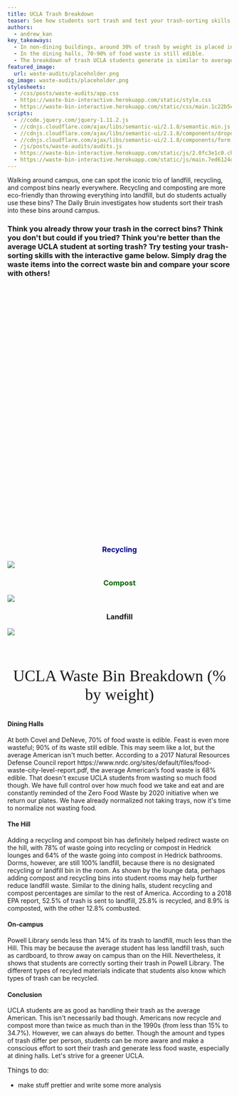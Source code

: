 ```yaml
---
title: UCLA Trash Breakdown
teaser: See how students sort trash and test your trash-sorting skills with a game
authors:
  - andrew_kan
key_takeaways:
  - In non-dining buildings, around 30% of trash by weight is placed in the landfill bin, 30% in the recycling bin, and 40% in the compost bin.
  - In the dining halls, 70-90% of food waste is still edible.
  - The breakdown of trash UCLA students generate is similar to average American.
featured_image:
  url: waste-audits/placeholder.png
og_image: waste-audits/placeholder.png
stylesheets:
  - /css/posts/waste-audits/app.css
  - https://waste-bin-interactive.herokuapp.com/static/style.css
  - https://waste-bin-interactive.herokuapp.com/static/css/main.1c22b5ee.chunk.css
scripts:
  - //code.jquery.com/jquery-1.11.2.js
  - //cdnjs.cloudflare.com/ajax/libs/semantic-ui/2.1.8/semantic.min.js
  - //cdnjs.cloudflare.com/ajax/libs/semantic-ui/2.1.8/components/dropdown.min.js
  - //cdnjs.cloudflare.com/ajax/libs/semantic-ui/2.1.8/components/form.min.js
  - /js/posts/waste-audits/audits.js
  - https://waste-bin-interactive.herokuapp.com/static/js/2.0fc3e1c0.chunk.js
  - https://waste-bin-interactive.herokuapp.com/static/js/main.7ed6124d.chunk.js
---
```


<script src="http://d3js.org/d3.v3.min.js"></script>

<p class="text">
  Walking around campus, one can spot the iconic trio of landfill, recycling, and compost bins nearly everywhere. Recycling and composting are more eco-friendly than throwing everything into landfill, but do students actually use these bins? The Daily Bruin investigates how students sort their trash into these bins around campus.
</p>

<h3 class="text" id="interactive-introduction">
  Think you already throw your trash in the correct bins? Think you don't but could if you tried? Think you're better than the average UCLA student at sorting trash? Try testing your trash-sorting skills with the interactive game below. Simply drag the waste items into the correct waste bin and compare your score with others!
</h3>

<div id="interactive">
  <div id="item-container">
    <div class="item-item" id="item0"></div>
    <div class="item-item" id="item1"></div>
    <div class="item-item" id="item2"></div>
    <div class="item-item" id="item3"></div>
    <div class="item-item" id="item4"></div>
    <div class="item-item" id="item5"></div>
    <div class="item-item" id="item6"></div>
    <div class="item-item" id="item7"></div>
    <div class="item-item" id="item8"></div>
    <div class="item-item" id="item9"></div>
    <div class="item-item" id="item10"></div>
    <div class="item-item" id="item11"></div>
  </div><br /><br /><br /><br /><br /><br /><br /><br /><br /><br /><br class="hidden-br" /><br class="hidden-br" /><br
    class="hidden-br" /><br class="hidden-br" /><br class="hidden-br" /><br class="hidden-mobile-br" /><br
    class="hidden-mobile-br" /><br class="hidden-mobile-br" /><br class="hidden-mobile-br" /><br
    class="hidden-hidden-br" /><br class="hidden-hidden-br" /><br class="hidden-hidden-br" /><br
    class="hidden-hidden-br" /><br class="hidden-hidden-br" /><br class="hidden-hidden-br" /><br
    class="hidden-hidden-br" /><br class="hidden-hidden-br" /><br class="hidden-hidden-br" /><br
    class="hidden-hidden-hidden-br" /><br class="hidden-hidden-hidden-br" /><br class="hidden-hidden-hidden-br" /><br
    class="hidden-hidden-hidden-br" /><br class="hidden-hidden-hidden-br" />
  <div class="bin">
    <div id="recyclingbin" class="bin-item bin-one">
      <h3 style="text-align:center;color:#00008b">Recycling</h3><img class="bin-img" src="https://waste-bin-interactive.herokuapp.com/static/images/recyclingbin.png" />
      <div id="bin1"></div>
    </div>
    <div id="compostbin" class="bin-item bin-two">
      <h3 style="text-align:center;color:#006400">Compost</h3><img class="bin-img" src="https://waste-bin-interactive.herokuapp.com/static/images/compostbin.png" />
      <div id="bin2"></div>
    </div>
    <div id="landfillbin" class="bin-item bin-three">
      <h3 style="text-align:center">Landfill</h3><img class="bin-img" src="https://waste-bin-interactive.herokuapp.com/static/images/landfillbin.png" />
      <div id="bin3"></div>
    </div>
  </div><br /><br />
  <script>
    ! function (l) {
      function e(e) {
        for (var r, t, n = e[0], o = e[1], u = e[2], f = 0, i = []; f < n.length; f++) t = n[f], p[t] && i.push(p[t][
          0]), p[t] = 0;
        for (r in o) Object.prototype.hasOwnProperty.call(o, r) && (l[r] = o[r]);
        for (s && s(e); i.length;) i.shift()();
        return c.push.apply(c, u || []), a()
      }

      function a() {
        for (var e, r = 0; r < c.length; r++) {
          for (var t = c[r], n = !0, o = 1; o < t.length; o++) {
            var u = t[o];
            0 !== p[u] && (n = !1)
          }
          n && (c.splice(r--, 1), e = f(f.s = t[0]))
        }
        return e
      }
      var t = {},
        p = {
          1: 0
        },
        c = [];

      function f(e) {
        if (t[e]) return t[e].exports;
        var r = t[e] = {
          i: e,
          l: !1,
          exports: {}
        };
        return l[e].call(r.exports, r, r.exports, f), r.l = !0, r.exports
      }
      f.m = l, f.c = t, f.d = function (e, r, t) {
        f.o(e, r) || Object.defineProperty(e, r, {
          enumerable: !0,
          get: t
        })
      }, f.r = function (e) {
        "undefined" != typeof Symbol && Symbol.toStringTag && Object.defineProperty(e, Symbol.toStringTag, {
          value: "Module"
        }), Object.defineProperty(e, "__esModule", {
          value: !0
        })
      }, f.t = function (r, e) {
        if (1 & e && (r = f(r)), 8 & e) return r;
        if (4 & e && "object" == typeof r && r && r.__esModule) return r;
        var t = Object.create(null);
        if (f.r(t), Object.defineProperty(t, "default", {
            enumerable: !0,
            value: r
          }), 2 & e && "string" != typeof r)
          for (var n in r) f.d(t, n, function (e) {
            return r[e]
          }.bind(null, n));
        return t
      }, f.n = function (e) {
        var r = e && e.__esModule ? function () {
          return e.default
        } : function () {
          return e
        };
        return f.d(r, "a", r), r
      }, f.o = function (e, r) {
        return Object.prototype.hasOwnProperty.call(e, r)
      }, f.p = "/";
      var r = window.webpackJsonp = window.webpackJsonp || [],
        n = r.push.bind(r);
      r.push = e, r = r.slice();
      for (var o = 0; o < r.length; o++) e(r[o]);
      var s = n;
      a()
    }([])

  </script>
</div>

 <div id="title">
    <p style="font: 36px Garamond; text-align: center">UCLA Waste Bin Breakdown (% by weight)</p>
  </div>
  <div id="dropdown-menu"></div>
  <div class="graph-container">
    <div id="landfillGraph"></div>
    <div id="recyclingGraph"></div>
    <div id="compostGraph"></div>
  </div>

#### Dining Halls

  <p className="text">	At both Covel and DeNeve, 70% of food waste is edible. Feast is even more wasteful; 90% of its waste still edible. This may seem like a lot, but the average American isn't much better. According to a 2017 Natural Resources Defense Council report https://www.nrdc.org/sites/default/files/food-waste-city-level-report.pdf, the average American’s food waste is 68% edible. That doesn't excuse UCLA students from wasting so much food though. We have full control over how much food we take and eat and are constantly reminded of the Zero Food Waste by 2020 initiative when we return our plates. We have already normalized not taking trays, now it's time to normalize not wasting food.</p>

#### The Hill

<p className="text">Adding a recycling and compost bin has definitely helped redirect waste on the hill, with 78% of waste going into recycling or compost in Hedrick lounges and 64% of the waste going into compost in Hedrick bathrooms. Dorms, however, are still 100% landfill, because there is no designated recycling or landfill bin in the room. As shown by the lounge data, perhaps adding compost and recycling bins into student rooms may help further reduce landfill waste. Similar to the dining halls, student recycling and compost percentages are similar to the rest of America. According to a 2018 EPA report, 52.5% of trash is sent to landfill, 25.8% is recycled, and 8.9% is composted, with the other 12.8% combusted.
  </p>

#### On-campus

  <p className="text">Powell Library sends less than 14% of its trash to landfill, much less than the Hill. This may be because the average student has less landfill trash, such as cardboard, to throw away on campus than on the Hill. Nevertheless, it shows that students are correctly sorting their trash in Powell Library. The different types of recyled materials indicate that students also know which types of trash can be recycled.
  </p>

#### Conclusion

  <p className="text">UCLA students are as good as handling their trash as the average American. This isn't necessarily bad though. Americans now recycle and compost more than twice as much than in the 1990s (from less than 15% to 34.7%). However, we can always do better. Though the amount and types of trash differ per person, students can be more aware and make a conscious effort to sort their trash and generate less food waste, especially at dining halls. Let's strive for a greener UCLA.
  </p>

  <p style="font-size: 15px">
    Things to do:
    <ul style="font-size: 14px">
      <li>make stuff prettier and write some more analysis</li>
    </ul>
  </p>
